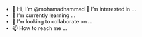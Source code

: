 - 👋 Hi, I’m @mohamadhammad 👀 I’m interested in ...
- 🌱 I’m currently learning ...
- 💞️ I’m looking to collaborate on ...
- 📫 How to reach me ...

<!---ii

mohamadhammadi46/mohamadhammadi46 is a ✨ special ✨ repository because its `README.md` (this file) appears on your GitHub profile.
You can click the Preview link to take a look at your changes.
--->
